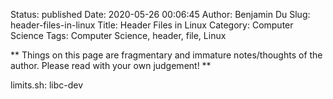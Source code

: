 Status: published
Date: 2020-05-26 00:06:45
Author: Benjamin Du
Slug: header-files-in-linux
Title: Header Files in Linux
Category: Computer Science
Tags: Computer Science, header, file, Linux

**
Things on this page are fragmentary and immature notes/thoughts of the author.
Please read with your own judgement!
**


limits.sh: libc-dev

